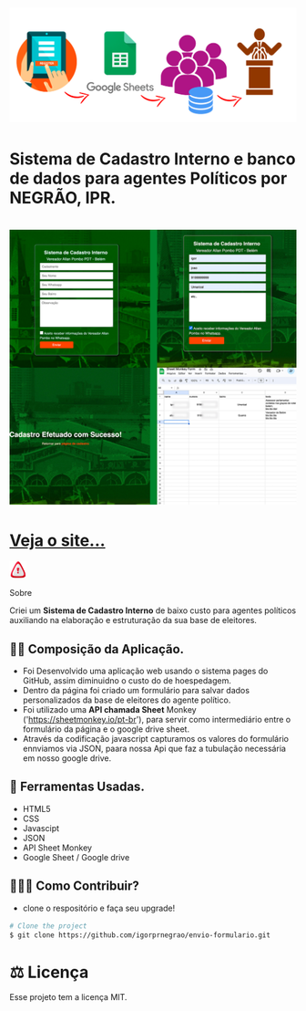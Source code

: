 <h1>
    <img src='./img/reademe01.png'>
</h1>


# Sistema de Cadastro Interno e banco de dados para agentes Políticos por NEGRÃO, IPR.
<h1>
    <img src='./img/reademe03.png'>
</h1>
<h1>
<a href='https://igorprnegrao.github.io/envio-formulario/'>Veja o site...</a>
</h1>


 <img src='./img/readme02.png' width= 30px > 

Sobre

Criei um **Sistema de Cadastro Interno** de baixo custo para agentes políticos auxiliando na elaboração e estruturação da sua base de eleitores.

## 👨‍🍳  Composição da Aplicação.

- Foi Desenvolvido uma aplicação web usando o sistema pages do GitHub, assim diminuidno o custo do de hoespedagem.
- Dentro da página foi criado um formulário para salvar dados personalizados da base de eleitores do agente político.
- Foi utilizado uma **API chamada Sheet** Monkey ('https://sheetmonkey.io/pt-br'), para servir como intermediário entre o formulário da página e o google drive sheet.
- Através da codificação javascript capturamos os valores do formulário ennviamos via JSON, paara nossa Api que faz a tubulação necessária em nosso google drive.

## 🔨 Ferramentas Usadas.
- HTML5
- CSS
- Javascipt
- JSON
- API Sheet Monkey
- Google Sheet / Google drive

## 👨🏽‍💻 Como Contribuir?

- clone o respositório e faça seu upgrade!
```bash
# Clone the project 
$ git clone https://github.com/igorprnegrao/envio-formulario.git

````
# ⚖️ Licença
Esse projeto tem a licença MIT.
